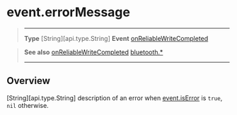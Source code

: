 # event.errorMessage

> --------------------- ------------------------------------------------------------------------------------------
> __Type__              [String][api.type.String]
> __Event__             [onReliableWriteCompleted](/plugin/bluetooth/type/Gatt/event/onReliableWriteCompleted/index.md)


> __See also__          [onReliableWriteCompleted](/plugin/bluetooth/type/Gatt/event/onReliableWriteCompleted/index.md)
>						[bluetooth.*](/plugin/bluetooth.md)
> --------------------- ------------------------------------------------------------------------------------------

## Overview

[String][api.type.String] description of an error when [event.isError](/plugin/bluetooth/type/Gatt/event/onReliableWriteCompleted/isError.md) is `true`, `nil` otherwise.